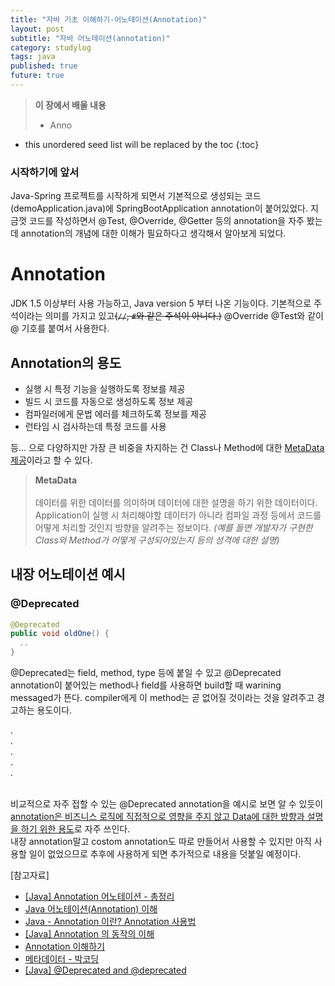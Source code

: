 ```yaml
---
title: "자바 기초 이해하기-어노테이션(Annotation)"
layout: post
subtitle: "자바 어노테이션(annotation)"
category: studylog
tags: java
published: true
future: true
---
```


> **이 장에서 배울 내용**
>
> * Anno

<!--more-->

* this unordered seed list will be replaced by the toc
{:toc}


### 시작하기에 앞서  
Java-Spring 프로젝트를 시작하게 되면서 기본적으로 생성되는 코드(demoApplication.java)에 SpringBootApplication annotation이 붙어있었다.  지금껏 코드를 작성하면서 @Test, @Override, @Getter 등의 annotation을 자주 봤는데 annotation의 개념에 대한 이해가 필요하다고 생각해서 알아보게 되었다.  



# Annotation  
JDK 1.5 이상부터 사용 가능하고, Java version 5 부터 나온 기능이다. 기본적으로 주석이라는 의미를 가지고 있고~~(`//`, `#`와 같은 주석이 아니다.)~~ @Override @Test와 같이 @ 기호를 붙여서 사용한다.



## Annotation의 용도  
- 실행 시 특정 기능을 실행하도록 정보를 제공
- 빌드 시 코드를 자동으로 생성하도록 정보 제공
- 컴파일러에게 문법 에러를 체크하도록 정보를 제공
- 런타임 시 검사하는데 특정 코드를 사용  
  
등... 으로 다양하지만 가장 큰 비중을 차지하는 건 Class나 Method에 대한 <u>MetaData 제공</u>이라고 할 수 있다.  


> **MetaData**<br/>  
데이터를 위한 데이터를 의미하며 데이터에 대한 설명을 하기 위한 데이터이다. Application이 실행 시 처리해야할 데이터가 아니라 컴파일 과정 등에서 코드를 어떻게 처리할 것인지 방향을 알려주는 정보이다. *(예를 들면 개발자가 구현한 Class와 Method가 어떻게 구성되어있는지 등의 성격에 대한 설명)*  




## 내장 어노테이션 예시  
### @Deprecated  
```java
@Deprecated
public void oldOne() {
  ..
}
```  
@Deprecated는 field, method, type 등에 붙일 수 있고 @Deprecated annotation이 붙어있는 method나 field를 사용하면 build할 때 warining messaged가 뜬다. compiler에게 이 method는 곧 없어질 것이라는 것을 알려주고 경고하는 용도이다.  

.<br/>
.<br/>
.<br/>
.<br/>
.<br/><br/>
  
비교적으로 자주 접할 수 있는 @Deprecated annotation을 예시로 보면 알 수 있듯이 <u>annotation은 비즈니스 로직에 직접적으로 영향을 주지 않고 Data에 대한 방향과 설명을 하기 위한 용도</u>로 자주 쓰인다.  
내장 annotation말고 costom annotation도 따로 만들어서 사용할 수 있지만 아직 사용할 일이 없었으므로 추후에 사용하게 되면 추가적으로 내용을 덧붙일 예정이다.  



[참고자료]<br/>
* [[Java] Annotation 어노테이션 - 총정리](https://bangu4.tistory.com/199)
* [Java 어노테이션(Annotation) 이해](https://velog.io/@flasharrow/Java-Annotation-%EC%9D%B4%ED%95%B4)
* [Java - Annotation 이란? Annotation 사용법](https://galid1.tistory.com/534)
* [[Java] Annotation 의 동작의 이해](https://vixxcode.tistory.com/264)
* [Annotation 이해하기](https://bravenamme.github.io/2021/11/10/Annotation/)
* [메타데이터 - 박코딩](https://bakcoding.github.io/csharp/csharp-006-metadata/)
* [[Java] @Deprecated and @deprecated](https://blog.leocat.kr/notes/2017/04/08/java-deprecated-and-deprecated)